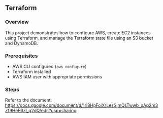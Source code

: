 ## Terraform

### Overview
This project demonstrates how to configure AWS, create EC2 instances using Terraform, and manage the Terraform state file using an S3 bucket and DynamoDB.

### Prerequisites
- AWS CLI configured (`aws configure`)
- Terraform installed
- AWS IAM user with appropriate permissions

### Steps

Refer to the document: https://docs.google.com/document/d/1ri8HpFoiXrLezSjmQLTwwb_oAp2m3Zf9HeF6zI_g2dQ/edit?usp=sharing